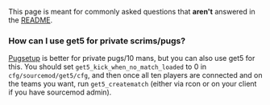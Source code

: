 This page is meant for commonly asked questions that **aren't** answered in the [README](https://github.com/splewis/get5/blob/master/README.md).


### How can I use get5 for private scrims/pugs?
[Pugsetup](https://github.com/splewis/csgo-pug-setup) is better for private pugs/10 mans, but you can also use get5 for this. You should set ``get5_kick_when_no_match_loaded`` to 0 in ``cfg/sourcemod/get5/cfg``, and then once all ten players are connected and on the teams you want, run ``get5_creatematch`` (either via rcon or on your client if you have sourcemod admin).
